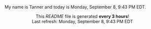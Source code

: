 My name is Tanner and today is Monday, September 8, 9:43 PM EDT.

<p align="center">This <i>README</i> file is generated <b>every 3 hours</b>!</br>Last refresh: Monday, September 8, 9:43 PM EDT<br /></p>
